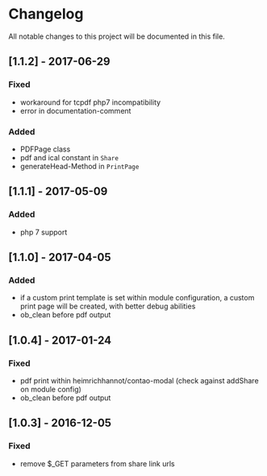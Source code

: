 # Changelog
All notable changes to this project will be documented in this file.

## [1.1.2] - 2017-06-29

### Fixed
- workaround for tcpdf php7 incompatibility
- error in documentation-comment

### Added
- PDFPage class
- pdf and ical constant in `Share`
- generateHead-Method in `PrintPage`


## [1.1.1] - 2017-05-09

### Added
- php 7 support

## [1.1.0] - 2017-04-05

### Added
- if a custom print template is set within module configuration, a custom print page will be created, with better debug abilities
- ob_clean before pdf output

## [1.0.4] - 2017-01-24

### Fixed
- pdf print within heimrichhannot/contao-modal (check against addShare on module config)
- ob_clean before pdf output

## [1.0.3] - 2016-12-05

### Fixed
- remove $_GET parameters from share link urls

